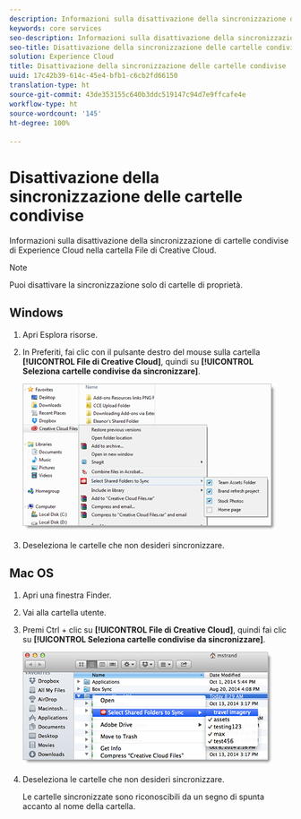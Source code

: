 ```yaml
---
description: Informazioni sulla disattivazione della sincronizzazione di cartelle condivise di Experience Cloud nella cartella File di Creative Cloud.
keywords: core services
seo-description: Informazioni sulla disattivazione della sincronizzazione di cartelle condivise di Experience Cloud nella cartella File di Creative Cloud.
seo-title: Disattivazione della sincronizzazione delle cartelle condivise
solution: Experience Cloud
title: Disattivazione della sincronizzazione delle cartelle condivise
uuid: 17c42b39-614c-45e4-bfb1-c6cb2fd66150
translation-type: ht
source-git-commit: 43de353155c640b3ddc519147c94d7e9ffcafe4e
workflow-type: ht
source-wordcount: '145'
ht-degree: 100%

---
```



# Disattivazione della sincronizzazione delle cartelle condivise

Informazioni sulla disattivazione della sincronizzazione di cartelle condivise di Experience Cloud nella cartella File di Creative Cloud.

>[!NOTE]
>
>Puoi disattivare la sincronizzazione solo di cartelle di proprietà.

## Windows

1. Apri Esplora risorse.

1. In Preferiti, fai clic con il pulsante destro del mouse sulla cartella **[!UICONTROL File di Creative Cloud]**, quindi su **[!UICONTROL Seleziona cartelle condivise da sincronizzare]**.

   ![](assets/select_sync_folders.png)

1. Deseleziona le cartelle che non desideri sincronizzare.

## Mac OS

1. Apri una finestra Finder.

1. Vai alla cartella utente.

1. Premi Ctrl + clic su **[!UICONTROL File di Creative Cloud]**, quindi fai clic su **[!UICONTROL Seleziona cartelle condivise da sincronizzare]**.

   ![](assets/select_sync_folders_mac.png)

1. Deseleziona le cartelle che non desideri sincronizzare.

   Le cartelle sincronizzate sono riconoscibili da un segno di spunta accanto al nome della cartella.